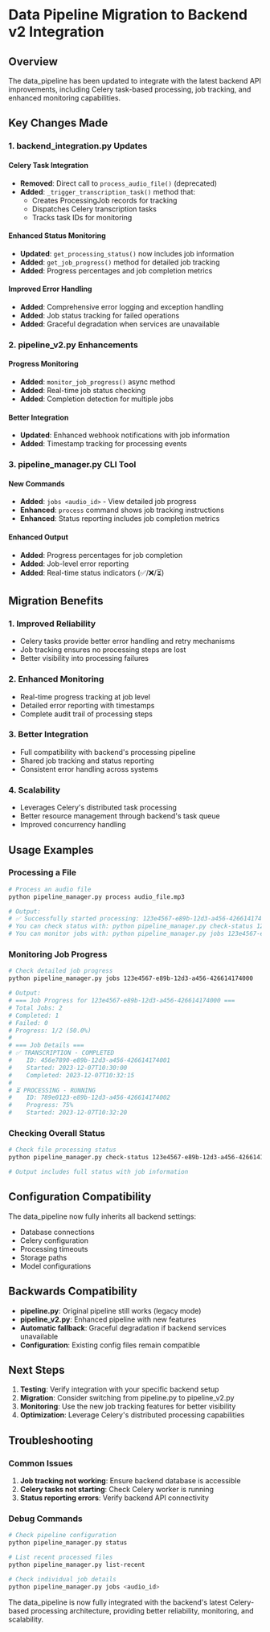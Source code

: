 # Data Pipeline Migration to Backend v2 Integration

## Overview

The data_pipeline has been updated to integrate with the latest backend API improvements, including Celery task-based processing, job tracking, and enhanced monitoring capabilities.

## Key Changes Made

### 1. **backend_integration.py Updates**

#### Celery Task Integration
- **Removed**: Direct call to `process_audio_file()` (deprecated)
- **Added**: `_trigger_transcription_task()` method that:
  - Creates ProcessingJob records for tracking
  - Dispatches Celery transcription tasks
  - Tracks task IDs for monitoring

#### Enhanced Status Monitoring
- **Updated**: `get_processing_status()` now includes job information
- **Added**: `get_job_progress()` method for detailed job tracking
- **Added**: Progress percentages and job completion metrics

#### Improved Error Handling
- **Added**: Comprehensive error logging and exception handling
- **Added**: Job status tracking for failed operations
- **Added**: Graceful degradation when services are unavailable

### 2. **pipeline_v2.py Enhancements**

#### Progress Monitoring
- **Added**: `monitor_job_progress()` async method
- **Added**: Real-time job status checking
- **Added**: Completion detection for multiple jobs

#### Better Integration
- **Updated**: Enhanced webhook notifications with job information
- **Added**: Timestamp tracking for processing events

### 3. **pipeline_manager.py CLI Tool**

#### New Commands
- **Added**: `jobs <audio_id>` - View detailed job progress
- **Enhanced**: `process` command shows job tracking instructions
- **Enhanced**: Status reporting includes job completion metrics

#### Enhanced Output
- **Added**: Progress percentages for job completion
- **Added**: Job-level error reporting
- **Added**: Real-time status indicators (✅/❌/⏳)

## Migration Benefits

### 1. **Improved Reliability**
- Celery tasks provide better error handling and retry mechanisms
- Job tracking ensures no processing steps are lost
- Better visibility into processing failures

### 2. **Enhanced Monitoring**
- Real-time progress tracking at job level
- Detailed error reporting with timestamps
- Complete audit trail of processing steps

### 3. **Better Integration**
- Full compatibility with backend's processing pipeline
- Shared job tracking and status reporting
- Consistent error handling across systems

### 4. **Scalability**
- Leverages Celery's distributed task processing
- Better resource management through backend's task queue
- Improved concurrency handling

## Usage Examples

### Processing a File
```bash
# Process an audio file
python pipeline_manager.py process audio_file.mp3

# Output:
# ✅ Successfully started processing: 123e4567-e89b-12d3-a456-426614174000
# You can check status with: python pipeline_manager.py check-status 123e4567-e89b-12d3-a456-426614174000
# You can monitor jobs with: python pipeline_manager.py jobs 123e4567-e89b-12d3-a456-426614174000
```

### Monitoring Job Progress
```bash
# Check detailed job progress
python pipeline_manager.py jobs 123e4567-e89b-12d3-a456-426614174000

# Output:
# === Job Progress for 123e4567-e89b-12d3-a456-426614174000 ===
# Total Jobs: 2
# Completed: 1
# Failed: 0
# Progress: 1/2 (50.0%)
#
# === Job Details ===
# ✅ TRANSCRIPTION - COMPLETED
#    ID: 456e7890-e89b-12d3-a456-426614174001
#    Started: 2023-12-07T10:30:00
#    Completed: 2023-12-07T10:32:15
#
# ⏳ PROCESSING - RUNNING
#    ID: 789e0123-e89b-12d3-a456-426614174002
#    Progress: 75%
#    Started: 2023-12-07T10:32:20
```

### Checking Overall Status
```bash
# Check file processing status
python pipeline_manager.py check-status 123e4567-e89b-12d3-a456-426614174000

# Output includes full status with job information
```

## Configuration Compatibility

The data_pipeline now fully inherits all backend settings:
- Database connections
- Celery configuration
- Processing timeouts
- Storage paths
- Model configurations

## Backwards Compatibility

- **pipeline.py**: Original pipeline still works (legacy mode)
- **pipeline_v2.py**: Enhanced pipeline with new features
- **Automatic fallback**: Graceful degradation if backend services unavailable
- **Configuration**: Existing config files remain compatible

## Next Steps

1. **Testing**: Verify integration with your specific backend setup
2. **Migration**: Consider switching from pipeline.py to pipeline_v2.py
3. **Monitoring**: Use the new job tracking features for better visibility
4. **Optimization**: Leverage Celery's distributed processing capabilities

## Troubleshooting

### Common Issues
1. **Job tracking not working**: Ensure backend database is accessible
2. **Celery tasks not starting**: Check Celery worker is running
3. **Status reporting errors**: Verify backend API connectivity

### Debug Commands
```bash
# Check pipeline configuration
python pipeline_manager.py status

# List recent processed files
python pipeline_manager.py list-recent

# Check individual job details
python pipeline_manager.py jobs <audio_id>
```

The data_pipeline is now fully integrated with the backend's latest Celery-based processing architecture, providing better reliability, monitoring, and scalability.